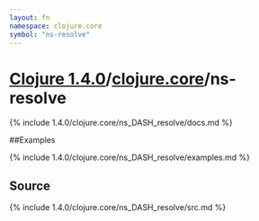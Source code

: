 ```yaml
---
layout: fn
namespace: clojure.core
symbol: "ns-resolve"
---
```


# [Clojure 1.4.0](../../)/[clojure.core](../)/ns-resolve

{% include 1.4.0/clojure.core/ns_DASH_resolve/docs.md %}

##Examples

{% include 1.4.0/clojure.core/ns_DASH_resolve/examples.md %}
## Source
{% include 1.4.0/clojure.core/ns_DASH_resolve/src.md %}

